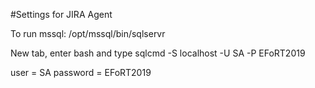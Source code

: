 #Settings for JIRA Agent

To run mssql:
/opt/mssql/bin/sqlservr

New tab, enter bash and type
sqlcmd -S localhost -U SA -P EFoRT2019

user = SA
password = EFoRT2019
